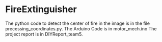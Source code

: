 # FireExtinguisher
The python code to detect the center of fire in the image is in the file precessing_coordinates.py.
The Arduino Code is in motor_mech.ino
The project report is in DIYReport_team5.
